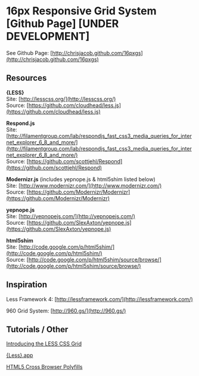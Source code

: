 # 16px Responsive Grid System [Github Page] [UNDER DEVELOPMENT]

See Github Page:
[http://chrisjacob.github.com/16pxgs](http://chrisjacob.github.com/16pxgs)


## Resources

**{LESS}**    
Site: [http://lesscss.org/](http://lesscss.org/)    
Source: [https://github.com/cloudhead/less.js](https://github.com/cloudhead/less.js)    

**Respond.js**    
Site: [http://filamentgroup.com/lab/respondjs_fast_css3_media_queries_for_internet_explorer_6_8_and_more/](http://filamentgroup.com/lab/respondjs_fast_css3_media_queries_for_internet_explorer_6_8_and_more/)    
Source: [https://github.com/scottjehl/Respond](https://github.com/scottjehl/Respond)    

**Modernizr.js** (includes yepnope.js & html5shim listed below)    
Site: [http://www.modernizr.com/](http://www.modernizr.com/)    
Source: [https://github.com/Modernizr/Modernizr](https://github.com/Modernizr/Modernizr)    

**yepnope.js**    
Site: [http://yepnopejs.com/](http://yepnopejs.com/)    
Source: [https://github.com/SlexAxton/yepnope.js](https://github.com/SlexAxton/yepnope.js)    

**html5shim**    
Site: [http://code.google.com/p/html5shim/](http://code.google.com/p/html5shim/)    
Source: [http://code.google.com/p/html5shim/source/browse/](http://code.google.com/p/html5shim/source/browse/)    


## Inspiration

Less Framework 4: [http://lessframework.com/](http://lessframework.com/)

960 Grid System: [http://960.gs/](http://960.gs/)


## Tutorials / Other

[Introducing the LESS CSS Grid](http://designshack.co.uk/articles/css/introducing-the-less-css-grid)

[{Less}.app](http://incident57.com/less/)

[HTML5 Cross Browser Polyfills](https://github.com/Modernizr/Modernizr/wiki/HTML5-Cross-browser-Polyfills)
